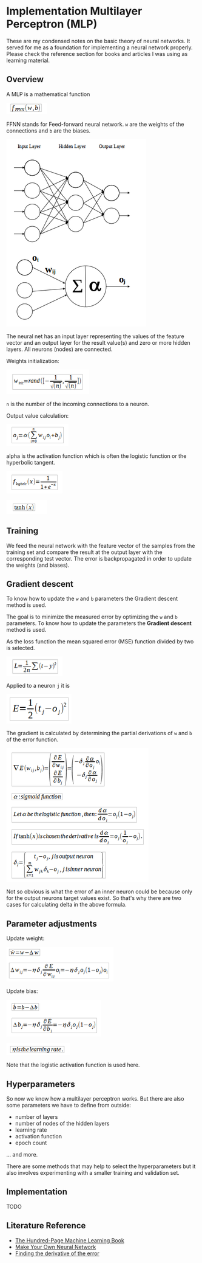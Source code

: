 # Implementation Multilayer Perceptron (MLP)

These are my condensed notes on the basic theory of neural networks. It served for me as a foundation for implementing a neural network properly. Please check the reference section for books and articles I was using as learning material.

## Overview
A MLP is a mathematical function

![ffnn_formula](./readme_files/1.png)

FFNN stands for Feed-forward neural network. `w` are the weights of the connections and `b` are the biases.

![ffnn_drawing](./readme_files/12.png)

The neural net has an input layer representing the values of the feature vector and an output layer for the result value(s) and zero or more hidden layers. All neurons (nodes) are connected.

Weights initialization:

![weights_init](./readme_files/11.png)

`n` is the number of the incoming connections to a neuron.

Output value calculation:

![output_value](./readme_files/2.png)

alpha is the activation function which is often the logistic function or the hyperbolic tangent.

![logistic_func](./readme_files/3.png)

![tanh_func](./readme_files/4.png)

## Training

We feed the neural network with the feature vector of the samples from the training set and compare the result at the output layer with the corresponding test vector. The error is backpropagated in order to update the weights (and biases).

## Gradient descent

To know how to update the `w` and `b` parameters the Gradient descent method is used.

The goal is to minimize the measured error by optimizing the `w` and `b` parameters. To know how to update the parameters the **Gradient descent** method is used.

As the loss function the mean squared error (MSE) function divided by two is selected.

![msq](./readme_files/5.png)

Applied to a neuron `j` it is

![msq_neuron_j](./readme_files/6.png)

The gradient is calculated by determining the partial derivations of `w` and `b` of the error function.

![gradient_descent](./readme_files/7.png)

Not so obvious is what the error of an inner neuron could be because only for the output neurons target values exist. So that's why there are two cases for calculating delta in the above formula.

## Parameter adjustments

Update weight:

![update_w](./readme_files/8.png)

Update bias:

![update_b](./readme_files/10.png)

![learning_rate](./readme_files/9.png)

Note that the logistic activation function is used here.

## Hyperparameters

So now we know how a multilayer perceptron works. But there are also some parameters we have to define from outside:
- number of layers
- number of nodes of the hidden layers
- learning rate
- activation function
- epoch count

... and more.

There are some methods that may help to select the hyperparameters but it also involves experimenting with a smaller training and validation set.

## Implementation

TODO

## Literature Reference

 * [The Hundred-Page Machine Learning Book](http://themlbook.com/)
 * [Make Your Own Neural Network](https://makeyourownneuralnetwork.blogspot.com/)
 * [Finding the derivative of the error](https://en.wikipedia.org/wiki/Backpropagation#Finding_the_derivative_of_the_error)

